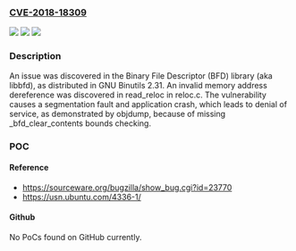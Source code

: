 ### [CVE-2018-18309](https://cve.mitre.org/cgi-bin/cvename.cgi?name=CVE-2018-18309)
![](https://img.shields.io/static/v1?label=Product&message=n%2Fa&color=blue)
![](https://img.shields.io/static/v1?label=Version&message=n%2Fa&color=blue)
![](https://img.shields.io/static/v1?label=Vulnerability&message=n%2Fa&color=brighgreen)

### Description

An issue was discovered in the Binary File Descriptor (BFD) library (aka libbfd), as distributed in GNU Binutils 2.31. An invalid memory address dereference was discovered in read_reloc in reloc.c. The vulnerability causes a segmentation fault and application crash, which leads to denial of service, as demonstrated by objdump, because of missing _bfd_clear_contents bounds checking.

### POC

#### Reference
- https://sourceware.org/bugzilla/show_bug.cgi?id=23770
- https://usn.ubuntu.com/4336-1/

#### Github
No PoCs found on GitHub currently.

